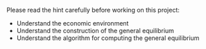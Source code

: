 Please read the hint carefully before working on this project:
- Understand the economic environment
- Understand the construction of the general equilibrium
- Understand the algorithm for computing the general equilibrium

